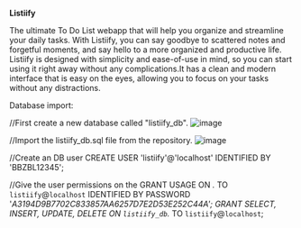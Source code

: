 **Listiify**

The ultimate To Do List webapp that will help you organize and streamline your daily tasks. With Listiify, you can say goodbye to scattered notes and forgetful moments, and say hello to a more organized and productive life. Listiify is designed with simplicity and ease-of-use in mind, so you can start using it right away without any complications.It has a clean and modern interface that is easy on the eyes, allowing you to focus on your tasks without any distractions.

Database import:

//First create a new database called "listiify_db".
![image](https://user-images.githubusercontent.com/99121408/233114553-295d6827-6b9a-47d6-ad95-3f9e788706ac.png)

//Import the listiify_db.sql file from the repository.
![image](https://user-images.githubusercontent.com/99121408/233115166-dcc140d5-d2c5-4395-a76b-57503d060b7a.png)


//Create an DB user
CREATE USER 'listiify'@'localhost' IDENTIFIED BY 'BBZBL12345';



//Give the user permissions on the 
GRANT USAGE ON *.* TO `listiify`@`localhost` IDENTIFIED BY PASSWORD '*A3194D9B7702C833857AA6257D7E2D53E252C44A';
GRANT SELECT, INSERT, UPDATE, DELETE ON `listiify_db`.* TO `listiify`@`localhost`;
